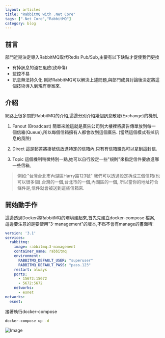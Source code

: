 ```yaml
---
layout: articles
title: "RabbitMQ with .Net Core"
tags: [".Net Core","RabbitMQ"]
category: blog
---
```

## 前言

部門近期決定導入RabbitMQ取代Redis Pub/Sub,主要有以下缺點才促使我們更換
* 有掉訊息的淺在風險(致命傷)
* 監控不易
* 訊息無法持久化
剛好RabbitMQ可以解決上述問題,與部門成員討論後決定將這個技術導入到現有專案來.

<!--more-->

## 介紹

網路上很多關於RabbitMQ的介紹,這邊分別介紹幾個訊息散發(Exchange)的機制,
1. Fanout (Broadcast)
簡單來說這就是廣告公司到大樓裡將廣告傳單放到每一個信箱(Queue),所以每個信箱擁有人都會收到這個廣告.
(當然這個模式有掉訊息的風險)

2. Direct
這是郵差將掛號信放進特定的信箱內,只有有信箱鑰匙可以拿到這封信.

3. Topic
這個機制稍微特別一點,她可以自行設定一些"規則"來指定信件要放進哪一些信箱,
> 例如:"台灣台北市內湖區Harry路123號"
我們可以透過設定拆成三個信箱(也可以很多個),台灣的一個,台北市的一個,內湖區的一個,
所以當你的地址符合條件是,信件就會被送到這些信箱來.

## 開始動手作
這邊透過Docker將RabbitMQ的環境建起來,首先先建立docker-compose 檔案,
這邊要注意的是要使用"3-management"的版本,不然不會有manage的畫面唷!

~~~ yml
version: '3.1'
services:
  rabbitmq:
    image: rabbitmq:3-management
    container_name: rabbitmq
    environment:
      RABBITMQ_DEFAULT_USER: "superuser"
      RABBITMQ_DEFAULT_PASS: "pass.123"
    restart: always
    ports:
      - 15672:15672
      - 5672:5672
    networks:
      - esnet
networks:
  esnet:
~~~

接著執行docker-compose

~~~ bat
docker-compose up -d
~~~

![Image](./././././blog/2019/07/rabbit-landing-page.png)